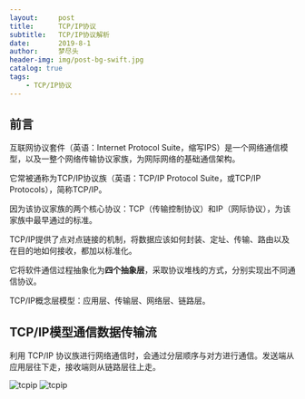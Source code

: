 ```yaml
---
layout:     post
title:      TCP/IP协议
subtitle:   TCP/IP协议解析
date:       2019-8-1
author:     梦尽头
header-img: img/post-bg-swift.jpg
catalog: true
tags:
    - TCP/IP协议
---
```


## 前言

互联网协议套件（英语：Internet Protocol Suite，缩写IPS）是一个网络通信模型，以及一整个网络传输协议家族，为网际网络的基础通信架构。

它常被通称为TCP/IP协议族（英语：TCP/IP Protocol Suite，或TCP/IP Protocols），简称TCP/IP。

因为该协议家族的两个核心协议：TCP（传输控制协议）和IP（网际协议），为该家族中最早通过的标准。


TCP/IP提供了点对点链接的机制，将数据应该如何封装、定址、传输、路由以及在目的地如何接收，都加以标准化。

它将软件通信过程抽象化为**四个抽象层**，采取协议堆栈的方式，分别实现出不同通信协议。


TCP/IP概念层模型：应用层、传输层、网络层、链路层。


## TCP/IP模型通信数据传输流

利用 TCP/IP 协议族进行网络通信时，会通过分层顺序与对方进行通信。发送端从应用层往下走，接收端则从链路层往上走。

![tcpip](https://lzweife.github.io/img/tcpip.webp)
![tcpip](https://lzweife.github.io/img/tcpip1.webp)

